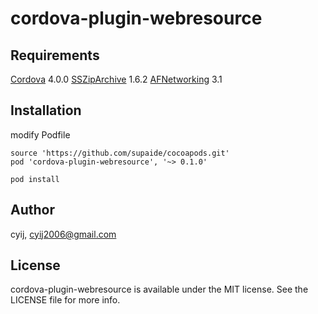 # cordova-plugin-webresource

## Requirements
<a href="https://github.com/apache/cordova-ios" target="_blank">Cordova</a> 4.0.0
<a href="https://github.com/ZipArchive/ZipArchive" target="_blank">SSZipArchive</a> 1.6.2
<a href="https://github.com/AFNetworking/AFNetworking" target="_blank">AFNetworking</a> 3.1

## Installation

modify Podfile

```
source 'https://github.com/supaide/cocoapods.git'
pod 'cordova-plugin-webresource', '~> 0.1.0'
```
`pod install`

## Author

cyij, cyij2006@gmail.com

## License

cordova-plugin-webresource is available under the MIT license. See the LICENSE file for more info.


